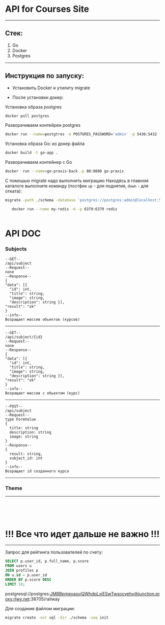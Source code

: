 # API for Courses Site

---
## Стек:
1. Go
2. Docker
3. Postgres
---
## Инструкция по запуску:

- Установить Docker и утилиту migrate

- После установки докер:

Установка образа postgres
```bash
docker pull postgres
```
Разворачиваем контейрен postgres
``` bash
docker run --name=postgtres -e POSTGRES_PASSWORD='admin' -p 5436:5432 -d --rm postgres 
```
Установка образа Go: из докер файла
```bash
docker build -t go-app .
```
Разворачиваем контейнер с Go
```bash
docker  run --name=go-praxis-back -p 80:8080 go-praxis
```
С помошью migrate надо выполнить миграцию
Находясь в главном каталоге выполните команду (постфик ```up``` - для поднятия, ```down``` - для отката):
```bash
migrate -path ./schema -database 'postgres://postgres:admin@localhost:5436/postgres?sslmode=disable' up  
```

```bash
   docker run --name my-redis -d -p 6379:6379 redis
   
```

# API DOC

### Subjects
    --GET--
    /api/subject
    --Request--
    none
    --Response--
    {
    "data": [{
      "id": int,
      "title": string,
      "image": string,
      "description": string }],
    "result": "ok"
    }
    --info--
    Возращает массив обьектов (курсов)
---
    --GET--
    /api/subject/{id}
    --Request--
    none
    --Response--
    {
    "data": [{
      "id": int,
      "title": string,
      "image": string,
      "description": string }],
    "result": "ok"
    }
    --info--
    Возращает массив с обьектом (курс)
---
    --POST--
    /api/subject
    --Request--
    type FormValue
    {
      title: string
      description: string
      image: string
    }
    --Response--
    {
      result: string,
      subject_id: int
    }
    --info--
    Возращает id созданного курса
---
 ### Theme
---
<br>
<br>
<br>

# !!! Все что идет дальше не важно !!!

---
Запрос для рейтинга пользователей по счету:
```sql
SELECT p.user_id, p.full_name, p.score 
FROM users u 
JOIN profiles p 
ON u.id = p.user_id 
ORDER BY p.score DESC 
LIMIT 10;
```

postgresql://postgres:JMBBpmeyasyiQWhdpLxjESwTwsocyehv@junction.proxy.rlwy.net:38705/railway


Для создания файлом миграции:
```bash
migrate create -ext sql -dir ./schema -seq init
```
